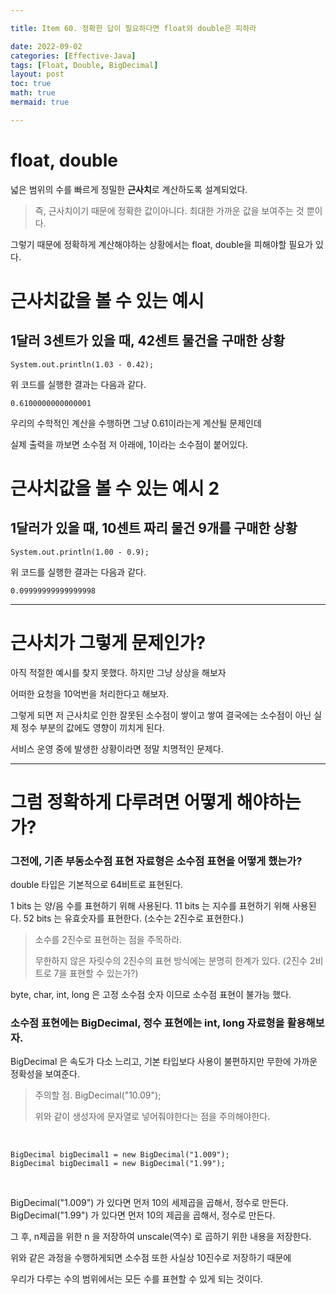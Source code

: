 ```yaml
---

title: Item 60. 정확한 답이 필요하다면 float와 double은 피하라

date: 2022-09-02
categories: [Effective-Java]
tags: [Float, Double, BigDecimal]
layout: post
toc: true
math: true
mermaid: true

---
```


# float, double

넓은 범위의 수를 빠르게 정밀한 **근사치**로 계산하도록 설계되었다.

> 즉, 근사치이기 때문에 정확한 값이아니다. 최대한 가까운 값을 보여주는 것 뿐이다.

그렇기 때문에 정확하게 계산해야하는 상황에서는 float, double을 피해야할 필요가 있다.

# 근사치값을 볼 수 있는 예시

## 1달러 3센트가 있을 때, 42센트 물건을 구매한 상황

    System.out.println(1.03 - 0.42);

위 코드를 실행한 결과는 다음과 같다.

    0.6100000000000001

우리의 수학적인 계산을 수행하면 그냥 0.61이라는게 계산될 문제인데

실제 출력을 까보면 소수점 저 아래에, 1이라는 소수점이 붙어있다.

# 근사치값을 볼 수 있는 예시 2

## 1달러가 있을 때, 10센트 짜리 물건 9개를 구매한 상황

    System.out.println(1.00 - 0.9);

위 코드를 실행한 결과는 다음과 같다.

    0.09999999999999998

---

# 근사치가 그렇게 문제인가?

아직 적절한 예시를 찾지 못했다. 하지만 그냥 상상을 해보자

어떠한 요청을 10억번을 처리한다고 해보자.

그렇게 되면 저 근사치로 인한 잘못된 소수점이 쌓이고 쌓여 결국에는 소수점이 아닌 실제 정수 부분의 값에도 영향이 끼치게 된다.

서비스 운영 중에 발생한 상황이라면 정말 치명적인 문제다.

---

# 그럼 정확하게 다루려면 어떻게 해야하는가?

### 그전에, 기존 부동소수점 표현 자료형은 소수점 표현을 어떻게 했는가?

double 타입은 기본적으로 64비트로 표현된다.

1 bits 는 양/음 수를 표현하기 위해 사용된다.
11 bits 는 지수를 표현하기 위해 사용된다.
52 bits 는 유효숫자를 표현한다. (소수는 2진수로 표현한다.)

> 소수를 2진수로 표현하는 점을 주목하라.
>
> 무한하지 않은 자릿수의 2진수의 표현 방식에는 분명히 한계가 있다. (2진수 2비트로 7을 표현할 수 있는가?)

byte, char, int, long 은 고정 소수점 숫자 이므로 소수점 표현이 불가능 했다.



### 소수점 표현에는 BigDecimal, 정수 표현에는 int, long 자료형을 활용해보자.

BigDecimal 은 속도가 다소 느리고, 기본 타입보다 사용이 불편하지만 무한에 가까운 정확성을 보여준다.

> 주의할 점. BigDecimal("10.09");
>
> 위와 같이 생성자에 문자열로 넣어줘야한다는 점을 주의해야한다.

<br>

    BigDecimal bigDecimal1 = new BigDecimal("1.009");
    BigDecimal bigDecimal1 = new BigDecimal("1.99");

<br>

BigDecimal("1.009") 가 있다면 먼저 10의 세제곱을 곱해서, 정수로 만든다.
BigDecimal("1.99") 가 있다면 먼저 10의 제곱을 곱해서, 정수로 만든다.

그 후, n제곱을 위한 n 을 저장하여 unscale(역수) 로 곱하기 위한 내용을 저장한다.

위와 같은 과정을 수행하게되면 소수점 또한 사실상 10진수로 저장하기 때문에

우리가 다루는 수의 범위에서는 모든 수를 표현할 수 있게 되는 것이다.
